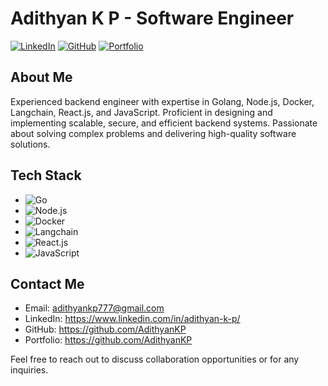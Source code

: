 # Adithyan K P - Software Engineer

[![LinkedIn](https://img.shields.io/badge/-LinkedIn-0077B5?style=flat&logo=linkedin&logoColor=white)](https://www.linkedin.com/in/adithyan-k-p/)
[![GitHub](https://img.shields.io/badge/-GitHub-181717?style=flat&logo=github&logoColor=white)](https://github.com/AdithyanKP)
[![Portfolio](https://img.shields.io/badge/-Portfolio-000000?style=flat&logoColor=white)](https://adithyankp.netlify.app/)

## About Me

Experienced backend engineer with expertise in Golang, Node.js, Docker, Langchain, React.js, and JavaScript. Proficient in designing and implementing scalable, secure, and efficient backend systems. Passionate about solving complex problems and delivering high-quality software solutions.

## Tech Stack

- ![Go](https://img.shields.io/badge/-Go-00ADD8?style=flat&logo=go&logoColor=white)
- ![Node.js](https://img.shields.io/badge/-Node.js-43853D?style=flat&logo=node.js&logoColor=white)
- ![Docker](https://img.shields.io/badge/-Docker-2496ED?style=flat&logo=docker&logoColor=white)
- ![Langchain](https://img.shields.io/badge/-Langchain-121D33?style=flat&logoColor=white)
- ![React.js](https://img.shields.io/badge/-React.js-61DAFB?style=flat&logo=react&logoColor=white)
- ![JavaScript](https://img.shields.io/badge/-JavaScript-F7DF1E?style=flat&logo=javascript&logoColor=black)

## Contact Me

- Email: adithyankp777@gmail.com
- LinkedIn: https://www.linkedin.com/in/adithyan-k-p/
- GitHub: https://github.com/AdithyanKP
- Portfolio: https://github.com/AdithyanKP

Feel free to reach out to discuss collaboration opportunities or for any inquiries.


